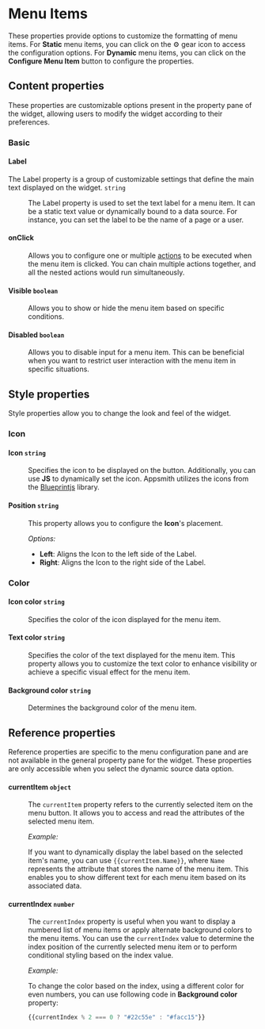 # Menu Items
These properties provide options to customize the formatting of menu items. For **Static** menu items, you can click on the ⚙️ gear icon to access the configuration options. For **Dynamic** menu items, you can click on the **Configure Menu Item** button to configure the properties.



## Content properties

These properties are customizable options present in the property pane of the widget, allowing users to modify the widget according to their preferences.


### Basic


#### Label

The Label property is a group of customizable settings that define the main text displayed on the widget.  `string`

<dd>

The Label property is used to set the text label for a menu item. It can be a static text value or dynamically bound to a data source. For instance, you can set the label to be the name of a page or a user.

</dd>

#### onClick

<dd>

Allows you to configure one or multiple [actions](/reference/appsmith-framework/widget-actions) to be executed when the menu item is clicked. You can chain multiple actions together, and all the nested actions would run simultaneously.


</dd>

#### Visible `boolean`

<dd>

Allows you to show or hide the menu item based on specific conditions. 


</dd>

#### Disabled `boolean`

<dd>

Allows you to disable input for a menu item. This can be beneficial when you want to restrict user interaction with the menu item in specific situations.


</dd>


## Style properties
Style properties allow you to change the look and feel of the widget.

### Icon

#### Icon `string`

<dd>

Specifies the icon to be displayed on the button. Additionally, you can use **JS** to dynamically set the icon. Appsmith utilizes the icons from the [Blueprintjs](https://blueprintjs.com/docs/#icons) library.

</dd>

#### Position `string`

<dd>

This property allows you to configure the **Icon**'s placement.

*Options:*
* **Left**: Aligns the Icon to the left side of the Label.
* **Right**: Aligns the Icon to the right side of the Label.


</dd>

### Color


#### Icon color `string`

<dd>

Specifies the color of the icon displayed for the menu item. 
</dd>

#### Text color `string`

<dd>

Specifies the color of the text displayed for the menu item. This property allows you to customize the text color to enhance visibility or achieve a specific visual effect for the menu item.
</dd>

#### Background color `string`

<dd>

Determines the background color of the menu item. 
</dd>


## Reference properties

Reference properties are specific to the menu configuration pane and are not available in the general property pane for the widget. These properties are only accessible when you select the dynamic source data option.

#### currentItem `object`


<dd>

The `currentItem` property refers to the currently selected item on the menu button. It allows you to access and read the attributes of the selected menu item. 


<ZoomImage src="/img/MenuButton-Dynamic-Menu-Label-CurrentItem.png" alt="Display images on table row selection" caption="Display menu items using currentItem" />

*Example:*

If you want to dynamically display the label based on the selected item's name, you can use `{{currentItem.Name}}`, where `Name` represents the attribute that stores the name of the menu item. This enables you to show different text for each menu item based on its associated data.



</dd>


#### currentIndex `number`

<dd>

The `currentIndex` property is useful when you want to display a numbered list of menu items or apply alternate background colors to the menu items. You can use the `currentIndex` value to determine the index position of the currently selected menu item or to perform conditional styling based on the index value.

<ZoomImage src="/img/MenuButton-dynamic-Menu-Label-NumberedList-CurrentIndex.png" alt="Display images on table row selection" caption="Display menu items using currentIndex" />


*Example:*

To change the color based on the index, using a different color for even numbers, you can use following code in **Background color** property:

```js
{{currentIndex % 2 === 0 ? "#22c55e" : "#facc15"}}
```



</dd>

